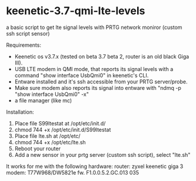 # keenetic-3.7-qmi-lte-levels
a basic script to get lte signal levels with PRTG network moniror (custom ssh script sensor)

Requirements:
- Keenetic os v3.7.x (tested on beta 3.7 beta 2, router is an old black Giga III).
- USB LTE modem in QMI mode, that reports its signal levels with a command "show interface UsbQmi0" in keenetic's CLI.
- Entware installed and it's ssh accessible from your PRTG server/probe.
- Make sure modem also reports its signal into entware with "ndmq -p "show interface UsbQmi0" -x"
- a file manager (like mc)

Installation:
1) Place file S99ltestat at /opt/etc/init.d/
2) chmod 744 +x /opt/etc/init.d/S99ltestat
3) Place file lte.sh at /opt/etc/
4) chmod 744 +x /opt/etc/lte.sh
5) Reboot your router
6) Add a new sensor in your prtg server (custom ssh script), select "lte.sh"

It works for me with the following hardware:
router: zyxel keenetic giga 3
modem: T77W968/DW5821e fw. F1.0.0.5.2.GC.013 035
